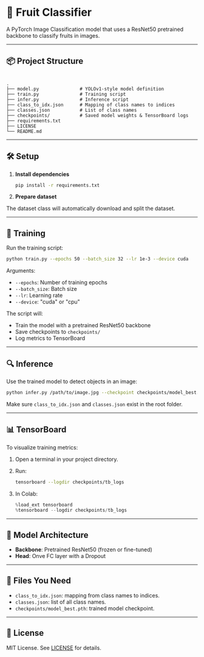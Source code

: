 # 🍎 Fruit Classifier

A PyTorch Image Classification model that uses a ResNet50 pretrained backbone to classify fruits in images.

---

## 📦 Project Structure

```

.
├── model.py               # YOLOv1-style model definition
├── train.py               # Training script
├── infer.py               # Inference script
├── class_to_idx.json      # Mapping of class names to indices
├── classes.json           # List of class names
├── checkpoints/           # Saved model weights & TensorBoard logs
├── requirements.txt
├── LICENSE
└── README.md

````

---

## 🛠️ Setup

1. **Install dependencies**
   ```bash
   pip install -r requirements.txt

2. **Prepare dataset**

The dataset class will automatically download and split the dataset.

---

## 🚀 Training

Run the training script:

```bash
python train.py --epochs 50 --batch_size 32 --lr 1e-3 --device cuda
```

Arguments:

* `--epochs`: Number of training epochs
* `--batch_size`: Batch size
* `--lr`: Learning rate
* `--device`: "cuda" or "cpu"

The script will:

* Train the model with a pretrained ResNet50 backbone
* Save checkpoints to `checkpoints/`
* Log metrics to TensorBoard

---

## 🔍 Inference

Use the trained model to detect objects in an image:

```bash
python infer.py /path/to/image.jpg --checkpoint checkpoints/model_best.pth --device cpu
```

Make sure `class_to_idx.json` and `classes.json` exist in the root folder.

---

## 📊 TensorBoard

To visualize training metrics:

1. Open a terminal in your project directory.

2. Run:

   ```bash
   tensorboard --logdir checkpoints/tb_logs
   ```

3. In Colab:

   ```python
   %load_ext tensorboard
   %tensorboard --logdir checkpoints/tb_logs
   ```

---

## 🧠 Model Architecture

* **Backbone**: Pretrained ResNet50 (frozen or fine-tuned)
* **Head**: 
Onve FC layer with a Dropout 

---

## 📁 Files You Need

* `class_to_idx.json`: mapping from class names to indices.
* `classes.json`: list of all class names.
* `checkpoints/model_best.pth`: trained model checkpoint.

---

## 📄 License

MIT License. See [LICENSE](./LICENSE) for details.